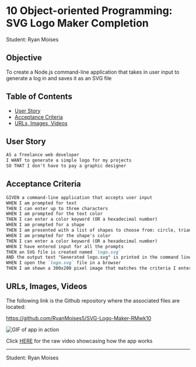 # 10 Object-oriented Programming: SVG Logo Maker Completion

Student: Ryan Moises

## Objective

To create a Node.js command-line application that takes in user input to generate a log in and saves it as an SVG file

## Table of Contents
* [User Story](#user-story)
* [Acceptance Criteria](#acceptance-criteria)
* [URLs, Images, Videos](#urls-images-videos)

## User Story

```md
AS a freelance web developer
I WANT to generate a simple logo for my projects
SO THAT I don't have to pay a graphic designer
```

## Acceptance Criteria

```md
GIVEN a command-line application that accepts user input
WHEN I am prompted for text
THEN I can enter up to three characters
WHEN I am prompted for the text color
THEN I can enter a color keyword (OR a hexadecimal number)
WHEN I am prompted for a shape
THEN I am presented with a list of shapes to choose from: circle, triangle, and square
WHEN I am prompted for the shape's color
THEN I can enter a color keyword (OR a hexadecimal number)
WHEN I have entered input for all the prompts
THEN an SVG file is created named `logo.svg`
AND the output text "Generated logo.svg" is printed in the command line
WHEN I open the `logo.svg` file in a browser
THEN I am shown a 300x200 pixel image that matches the criteria I entered
```

## URLs, Images, Videos

The following link is the Github repository where the associated files are located:

https://github.com/RyanMoises5/SVG-Logo-Maker-RMwk10

![GIF of app in action](./assets/walkthrough.gif)

Click [HERE](./assets/walkthrough.webm) for the raw video showcasing how the app works

---

Student: Ryan Moises